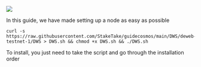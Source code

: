 ![](https://i.yapx.ru/RTuEU.jpg)


In this guide, we have made setting up a node as easy as possible

    curl -s https://raw.githubusercontent.com/StakeTake/guidecosmos/main/DWS/deweb-testnet-1/DWS > DWS.sh && chmod +x DWS.sh && ./DWS.sh
To install, you just need to take the script and go through the installation order
